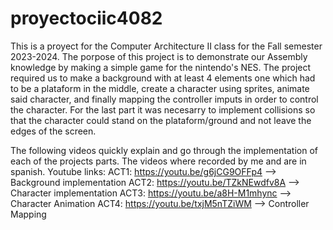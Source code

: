 # proyectociic4082
This is a proyect for the Computer Architecture II class for the Fall semester 2023-2024.
The porpose of this project is to demonstrate our Assembly knowledge by making a simple game
for the nintendo's NES. The project required us to make a background with at least 4 elements
one which had to be a plataform in the middle, create a character using sprites, animate said
character, and finally mapping the controller imputs in order to control the character. For
the last part it was necesarry to implement collisions so that the character could stand on
the plataform/ground and not leave the edges of the screen.

The following videos quickly explain and go through the implementation of each of the
projects parts. The videos where recorded by me and are in spanish. 
Youtube links:
  ACT1: https://youtu.be/g6jCG9OFFp4 --> Background implementation
  ACT2: https://youtu.be/TZkNEwdfv8A --> Character implementation
  ACT3: https://youtu.be/a8H-M1mhync --> Character Animation 
  ACT4: https://youtu.be/txjM5nTZiWM --> Controller Mapping

